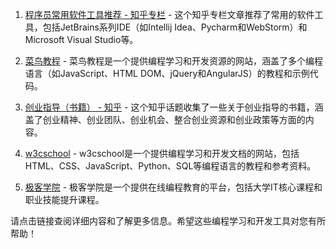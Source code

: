 1. [程序员常用软件工具推荐 - 知乎专栏](https://zhuanlan.zhihu.com/p/446956620) - 这个知乎专栏文章推荐了常用的软件工具，包括JetBrains系列IDE（如Intellij Idea、Pycharm和WebStorm）和Microsoft Visual Studio等。

2. [菜鸟教程](https://www.runoob.com/) - 菜鸟教程是一个提供编程学习和开发资源的网站，涵盖了多个编程语言（如JavaScript、HTML DOM、jQuery和AngularJS）的教程和示例代码。

3. [创业指导（书籍） - 知乎](https://www.zhihu.com/topic/21214991) - 这个知乎话题收集了一些关于创业指导的书籍，涵盖了创业精神、创业团队、创业机会、整合创业资源和创业政策等方面的内容。

4. [w3cschool](https://www.w3cschool.cn/) - w3cschool是一个提供编程学习和开发文档的网站，包括HTML、CSS、JavaScript、Python、SQL等编程语言的教程和参考资料。

5. [极客学院](https://www.jikexueyuan.com/) - 极客学院是一个提供在线编程教育的平台，包括大学IT核心课程和职业技能提升课程。

请点击链接查阅详细内容和了解更多信息。希望这些编程学习和开发工具对您有所帮助！

